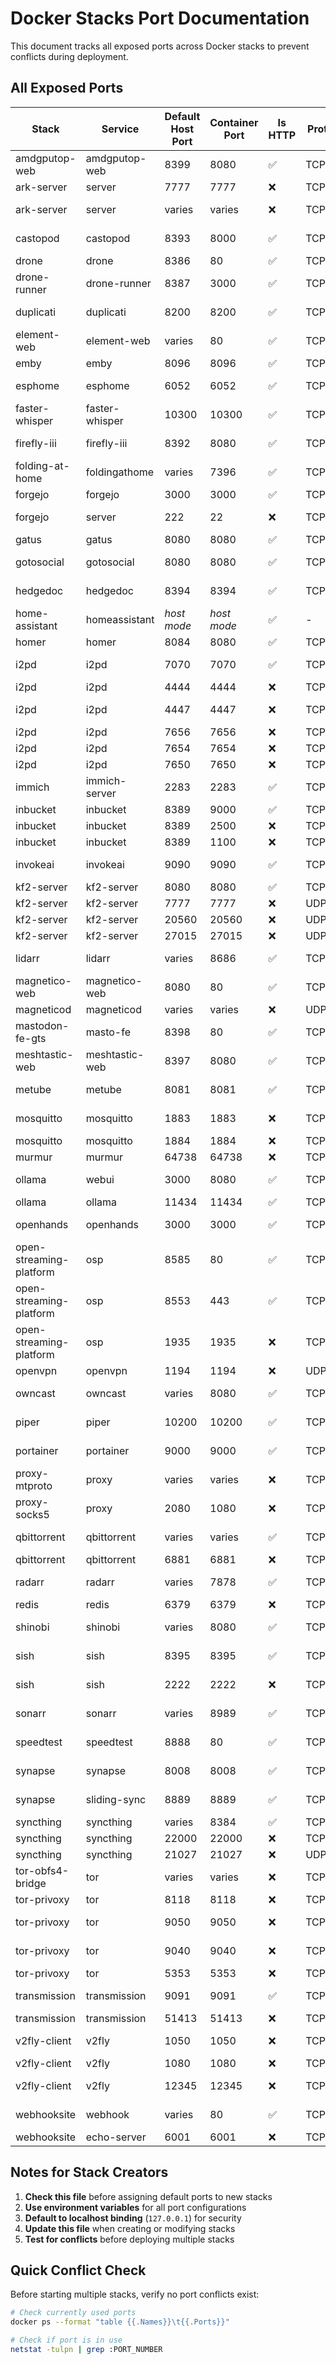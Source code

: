 # Docker Stacks Port Documentation

This document tracks all exposed ports across Docker stacks to prevent conflicts during deployment.

## All Exposed Ports

| Stack | Service | Default Host Port | Container Port | Is HTTP | Protocol | Notes |
|-------|---------|-------------------|----------------|---------|----------|-------|
| amdgputop-web | amdgputop-web | 8399 | 8080 | ✅ | TCP | AMD GPU telemetry UI |
| ark-server | server | 7777 | 7777 | ❌ | TCP/UDP | Game server |
| ark-server | server | varies | varies | ❌ | TCP/UDP | Query/RCON ports |
| castopod | castopod | 8393 | 8000 | ✅ | TCP | Podcast hosting |
| drone | drone | 8386 | 80 | ✅ | TCP | CI/CD server |
| drone-runner | drone-runner | 8387 | 3000 | ✅ | TCP | CI/CD runner |
| duplicati | duplicati | 8200 | 8200 | ✅ | TCP | Backup software |
| element-web | element-web | varies | 80 | ✅ | TCP | Matrix client |
| emby | emby | 8096 | 8096 | ✅ | TCP | Media server |
| esphome | esphome | 6052 | 6052 | ✅ | TCP | ESP device builder |
| faster-whisper | faster-whisper | 10300 | 10300 | ✅ | TCP | Speech-to-text API |
| firefly-iii | firefly-iii | 8392 | 8080 | ✅ | TCP | Personal finance |
| folding-at-home | foldingathome | varies | 7396 | ✅ | TCP | Distributed computing |
| forgejo | forgejo | 3000 | 3000 | ✅ | TCP | Git hosting |
| forgejo | server | 222 | 22 | ❌ | TCP | SSH Git access |
| gatus | gatus | 8080 | 8080 | ✅ | TCP | Status page |
| gotosocial | gotosocial | 8080 | 8080 | ✅ | TCP | Mastodon-compatible |
| hedgedoc | hedgedoc | 8394 | 8394 | ✅ | TCP | Collaborative editor |
| home-assistant | homeassistant | *host mode* | *host mode* | ✅ | - | IoT hub |
| homer | homer | 8084 | 8080 | ✅ | TCP | Dashboard |
| i2pd | i2pd | 7070 | 7070 | ✅ | TCP | Web interface |
| i2pd | i2pd | 4444 | 4444 | ❌ | TCP | HTTP proxy |
| i2pd | i2pd | 4447 | 4447 | ❌ | TCP | SOCKS proxy |
| i2pd | i2pd | 7656 | 7656 | ❌ | TCP | SAM bridge |
| i2pd | i2pd | 7654 | 7654 | ❌ | TCP | I2CP server |
| i2pd | i2pd | 7650 | 7650 | ❌ | TCP | I2P control |
| immich | immich-server | 2283 | 2283 | ✅ | TCP | Photo management |
| inbucket | inbucket | 8389 | 9000 | ✅ | TCP | Email testing |
| inbucket | inbucket | 8389 | 2500 | ❌ | TCP | SMTP server |
| inbucket | inbucket | 8389 | 1100 | ❌ | TCP | POP3 server |
| invokeai | invokeai | 9090 | 9090 | ✅ | TCP | Stable Diffusion UI |
| kf2-server | kf2-server | 8080 | 8080 | ✅ | TCP | Web admin |
| kf2-server | kf2-server | 7777 | 7777 | ❌ | UDP | Game port |
| kf2-server | kf2-server | 20560 | 20560 | ❌ | UDP | Query port |
| kf2-server | kf2-server | 27015 | 27015 | ❌ | UDP | Steam port |
| lidarr | lidarr | varies | 8686 | ✅ | TCP | Music management |
| magnetico-web | magnetico-web | 8080 | 80 | ✅ | TCP | Torrent search |
| magneticod | magneticod | varies | varies | ❌ | UDP | DHT crawler |
| mastodon-fe-gts | masto-fe | 8398 | 80 | ✅ | TCP | Mastodon frontend |
| meshtastic-web | meshtastic-web | 8397 | 8080 | ✅ | TCP | LoRa mesh UI |
| metube | metube | 8081 | 8081 | ✅ | TCP | YouTube downloader |
| mosquitto | mosquitto | 1883 | 1883 | ❌ | TCP | MQTT broker |
| mosquitto | mosquitto | 1884 | 1884 | ❌ | TCP | WebSocket |
| murmur | murmur | 64738 | 64738 | ❌ | TCP/UDP | Voice chat |
| ollama | webui | 3000 | 8080 | ✅ | TCP | AI chat interface |
| ollama | ollama | 11434 | 11434 | ✅ | TCP | AI API server |
| openhands | openhands | 3000 | 3000 | ✅ | TCP | AI coding assistant |
| open-streaming-platform | osp | 8585 | 80 | ✅ | TCP | Live streaming |
| open-streaming-platform | osp | 8553 | 443 | ✅ | TCP | HTTPS |
| open-streaming-platform | osp | 1935 | 1935 | ❌ | TCP | RTMP streaming |
| openvpn | openvpn | 1194 | 1194 | ❌ | UDP | VPN server |
| owncast | owncast | varies | 8080 | ✅ | TCP | Live streaming |
| piper | piper | 10200 | 10200 | ✅ | TCP | Text-to-speech |
| portainer | portainer | 9000 | 9000 | ✅ | TCP | Docker management |
| proxy-mtproto | proxy | varies | varies | ❌ | TCP | Telegram proxy |
| proxy-socks5 | proxy | 2080 | 1080 | ❌ | TCP | SOCKS5 proxy |
| qbittorrent | qbittorrent | varies | varies | ✅ | TCP | Torrent client web UI |
| qbittorrent | qbittorrent | 6881 | 6881 | ❌ | TCP/UDP | BitTorrent |
| radarr | radarr | varies | 7878 | ✅ | TCP | Movie management |
| redis | redis | 6379 | 6379 | ❌ | TCP | Database |
| shinobi | shinobi | varies | 8080 | ✅ | TCP | Video surveillance |
| sish | sish | 8395 | 8395 | ✅ | TCP | HTTP tunneling |
| sish | sish | 2222 | 2222 | ❌ | TCP | SSH tunneling |
| sonarr | sonarr | varies | 8989 | ✅ | TCP | TV show management |
| speedtest | speedtest | 8888 | 80 | ✅ | TCP | Internet speed test |
| synapse | synapse | 8008 | 8008 | ✅ | TCP | Matrix server |
| synapse | sliding-sync | 8889 | 8889 | ✅ | TCP | Matrix sync proxy |
| syncthing | syncthing | varies | 8384 | ✅ | TCP | File sync UI |
| syncthing | syncthing | 22000 | 22000 | ❌ | TCP/UDP | File sync |
| syncthing | syncthing | 21027 | 21027 | ❌ | UDP | Discovery |
| tor-obfs4-bridge | tor | varies | varies | ❌ | TCP | Tor bridge |
| tor-privoxy | tor | 8118 | 8118 | ❌ | TCP | HTTP proxy |
| tor-privoxy | tor | 9050 | 9050 | ❌ | TCP | SOCKS proxy |
| tor-privoxy | tor | 9040 | 9040 | ❌ | TCP | Transparent proxy |
| tor-privoxy | tor | 5353 | 5353 | ❌ | TCP | DNS |
| transmission | transmission | 9091 | 9091 | ✅ | TCP | Torrent client |
| transmission | transmission | 51413 | 51413 | ❌ | TCP/UDP | BitTorrent |
| v2fly-client | v2fly | 1050 | 1050 | ❌ | TCP | SOCKS proxy |
| v2fly-client | v2fly | 1080 | 1080 | ❌ | TCP | HTTP proxy |
| v2fly-client | v2fly | 12345 | 12345 | ❌ | TCP/UDP | Transparent proxy |
| webhooksite | webhook | varies | 80 | ✅ | TCP | Webhook testing |
| webhooksite | echo-server | 6001 | 6001 | ❌ | TCP | Echo server |

## Notes for Stack Creators

1. **Check this file** before assigning default ports to new stacks
2. **Use environment variables** for all port configurations
3. **Default to localhost binding** (`127.0.0.1`) for security
4. **Update this file** when creating or modifying stacks
5. **Test for conflicts** before deploying multiple stacks

## Quick Conflict Check

Before starting multiple stacks, verify no port conflicts exist:

```bash
# Check currently used ports
docker ps --format "table {{.Names}}\t{{.Ports}}"

# Check if port is in use
netstat -tulpn | grep :PORT_NUMBER
```
